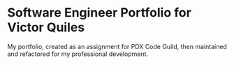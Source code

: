 
# Software Engineer Portfolio for Victor Quiles
My portfolio, created as an assignment for PDX Code Guild, then maintained and refactored for my professional development.
